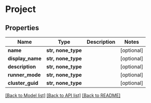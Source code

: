# Project


## Properties
Name | Type | Description | Notes
------------ | ------------- | ------------- | -------------
**name** | **str, none_type** |  | [optional] 
**display_name** | **str, none_type** |  | [optional] 
**description** | **str, none_type** |  | [optional] 
**runner_mode** | **str, none_type** |  | [optional] 
**cluster_guid** | **str, none_type** |  | [optional] 

[[Back to Model list]](../README.md#documentation-for-models) [[Back to API list]](../README.md#documentation-for-api-endpoints) [[Back to README]](../README.md)


